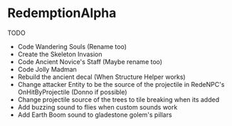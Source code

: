 # RedemptionAlpha

TODO
- Code Wandering Souls (Rename too)
- Create the Skeleton Invasion
- Code Ancient Novice's Staff (Maybe rename too)
- Code Jolly Madman
- Rebuild the ancient decal (When Structure Helper works)
- Change attacker Entity to be the source of the projectile in RedeNPC's OnHitByProjectile (Donno if possible)
- Change projectile source of the trees to tile breaking when its added
- Add buzzing sound to flies when custom sounds work
- Add Earth Boom sound to gladestone golem's pillars
